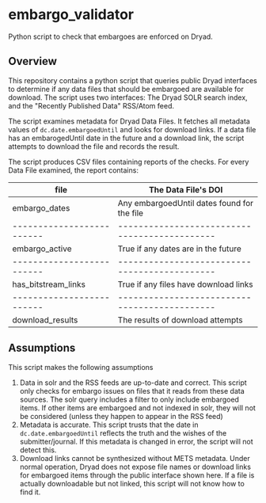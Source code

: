 embargo_validator
=================

Python script to check that embargoes are enforced on Dryad.

## Overview

This repository contains a python script that queries public Dryad interfaces to determine if any data files that should be embargoed are available for download.  The script uses two interfaces: The Dryad SOLR search index, and the "Recently Published Data" RSS/Atom feed.

The script examines metadata for Dryad Data Files.  It fetches all metadata values of `dc.date.embargoedUntil` and looks for download links.  If a data file has an embarogedUntil date in the future and a download link, the script attempts to download the file and records the result.

The script produces CSV files containing reports of the checks.  For every Data File examined, the report contains:


| file                    | The Data File's DOI                         |
|-------------------------|---------------------------------------------|
| embargo\_dates          | Any embargoedUntil dates found for the file |
|-------------------------|---------------------------------------------|
| embargo\_active         | True if any dates are in the future         |
|-------------------------|---------------------------------------------|
| has\_bitstream\_links   | True if any files have download links       |
|-------------------------|---------------------------------------------|
| download\_results       | The results of download attempts            |

## Assumptions

This script makes the following assumptions

1. Data in solr and the RSS feeds are up-to-date and correct.  This script only checks for embargo issues on files that it reads from these data sources.  The solr query includes a filter to only include embargoed items.  If other items are embargoed and not indexed in solr, they will not be considered (unless they happen to appear in the RSS feed)
2. Metadata is accurate.  This script trusts that the date in `dc.date.embargoedUntil` reflects the truth and the wishes of the submitter/journal.  If this metadata is changed in error, the script will not detect this.
3. Download links cannot be synthesized without METS metadata.  Under normal operation, Dryad does not expose file names or download links for embargoed items through the public interface shown here.  If a file is actually downloadable but not linked, this script will not know how to find it.



